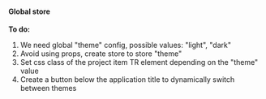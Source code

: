 #### Global store

**To do:**
1. We need global "theme" config, possible values: "light", "dark"
2. Avoid using props, create store to store "theme"
3. Set css class of the project item TR element depending on the "theme" value
4. Create a button below the application title to dynamically switch between themes
